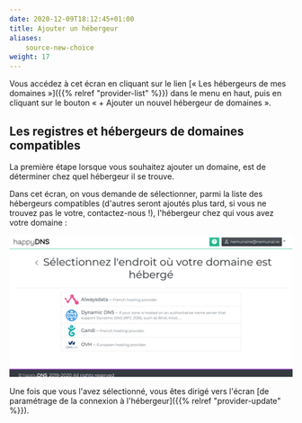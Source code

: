 ```yaml
---
date: 2020-12-09T18:12:45+01:00
title: Ajouter un hébergeur
aliases:
    source-new-choice
weight: 17
---
```


Vous accédez à cet écran en cliquant sur le lien [« Les hébergeurs de mes domaines »]({{% relref "provider-list" %}}) dans le menu en haut, puis en cliquant sur le bouton « + Ajouter un nouvel hébergeur de domaines ».

## Les registres et hébergeurs de domaines compatibles

La première étape lorsque vous souhaitez ajouter un domaine, est de déterminer chez quel hébergeur il se trouve.

Dans cet écran, on vous demande de sélectionner, parmi la liste des hébergeurs compatibles (d'autres seront ajoutés plus tard, si vous ne trouvez pas le votre, contactez-nous !), l'hébergeur chez qui vous avez votre domaine :

![Les hébergeurs de domaines compatibles](hosters-choice.png)

Une fois que vous l'avez sélectionné, vous êtes dirigé vers l'écran [de paramétrage de la connexion à l'hébergeur]({{% relref "provider-update" %}}).
